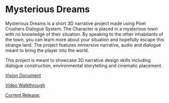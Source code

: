 # Mysterious Dreams

Mysterious Dreams is a short 3D narrative project made using Pixel Crushers Dialogue System. The Character is placed in a mysterious town with no knowledge of their situation. By speaking to the other inhabitants of the town, you can learn more about your situation and hopefully escape this strange land. The project features immersive narrative, audio and dialogue meant to bring the player into the world.

This project is meant to showcase 3D narrative design skills including dialogue construction, environmental storytelling and cinematic placement. 

[Vision Document](https://mcdonaldduncan.github.io/3D-Narrative-Release/Fictional%20Friction.pdf)

[Video Walkthrough](https://youtu.be/hJ-Sa3QG19w)

[Current Release:](https://github.com/mcdonaldduncan/3D-Narrative-Release/releases/tag/v1.0.0)
